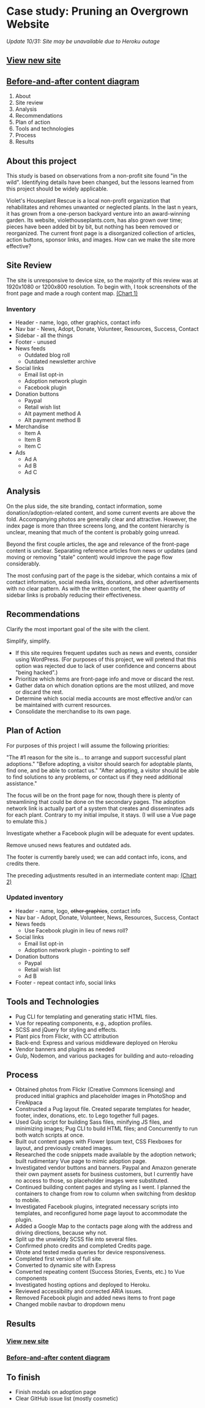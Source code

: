 # Case study: Pruning an Overgrown Website
*Update 10/31: Site may be unavailable due to Heroku outage*
## [View new site](https://blooming-shore-64488.herokuapp.com/)
## [Before-and-after content diagram](/blueprints/comparison.png)
1. About
2. Site review
3. Analysis
4. Recommendations
5. Plan of action
6. Tools and technologies
7. Process
8. Results

## About this project

This study is based on observations from a non-profit site found "in the wild". Identifying details have been changed, but the lessons learned from this project should be widely applicable.

Violet's Houseplant Rescue is a local non-profit organization that rehabilitates and rehomes unwanted or neglected plants. In the last n years, it has grown from a one-person backyard venture into an award-winning garden.  Its website, violethouseplants.com, has also grown over time; pieces have been added bit by bit, but nothing has been removed or reorganized. The current front page is a disorganized collection of articles, action buttons, sponsor links, and images. How can we make the site more effective?

## Site Review

The site is unresponsive to device size, so the majority of this review was at 1920x1080 or 1200x800 resolution. To begin with, I took screenshots of the front page and made a rough content map.
[(Chart 1)](/blueprints/before-box-chart.png)

### Inventory
* Header - name, logo, other graphics, contact info
* Nav bar - News, Adopt, Donate, Volunteer, Resources, Success, Contact
* Sidebar - all the things
* Footer - unused
* News feeds
  * Outdated blog roll
  * Outdated newsletter archive
* Social links
  * Email list opt-in
  * Adoption network plugin
  * Facebook plugin
* Donation buttons
  * Paypal
  * Retail wish list
  * Alt payment method A
  * Alt payment method B
* Merchandise
  * Item A
  * Item B
  * Item C
* Ads
  * Ad A
  * Ad B
  * Ad C

## Analysis
On the plus side, the site branding, contact information, some donation/adoption-related content, and some current events are above the fold. Accompanying photos are generally clear and attractive. However, the index page is more than three screens long, and the content hierarchy is unclear, meaning that much of the content is probably going unread.

Beyond the first couple articles, the age and relevance of the front-page content is unclear. Separating reference articles from news or updates (and moving or removing "stale" content) would improve the page flow considerably.

The most confusing part of the page is the sidebar, which contains a mix of contact information, social media links, donations, and other advertisements with no clear pattern. As with the written content, the sheer quantity of sidebar links is probably reducing their effectiveness.

## Recommendations

Clarify the most important goal of the site with the client.

Simplify, simplify. 
* If this site requires frequent updates such as news and events, consider using WordPress. (For purposes of this project, we will pretend that this option was rejected due to lack of user confidence and concerns about "being hacked".)
* Prioritize which items are front-page info and move or discard the rest.
* Gather data on which donation options are the most utilized, and move or discard the rest.
* Determine which social media accounts are most effective and/or can be maintained with current resources.
* Consolidate the merchandise to its own page.

## Plan of Action
For purposes of this project I will assume the following priorities:

"The #1 reason for the site is... to arrange and support successful plant adoptions." 
"Before adopting, a visitor should search for adoptable plants, find one, and be able to contact us." 
"After adopting, a visitor should be able to find solutions to any problems, or contact us if they need additional assistance." 

The focus will be on the front page for now, though there is plenty of streamlining that could be done on the secondary pages.
The adoption network link is actually part of a system that creates and disseminates ads for each plant. Contrary to my initial impulse, it stays. (I will use a Vue page to emulate this.)

Investigate whether a Facebook plugin will be adequate for event updates.

Remove unused news features and outdated ads.

The footer is currently barely used; we can add contact info, icons, and credits there.

The preceding adjustments resulted in an intermediate content map:
[(Chart 2)](/blueprints/after-box-chart.png)


### Updated inventory
* Header - name, logo, ~~other graphics~~, contact info
* Nav bar - Adopt, Donate, Volunteer, News, Resources, Success, Contact
* News feeds
  * Use Facebook plugin in lieu of news roll?
* Social links
  * Email list opt-in
  * Adoption network plugin - pointing to self
* Donation buttons
  * Paypal
  * Retail wish list
  * Ad B
* Footer - repeat contact info, social links

## Tools and Technologies
* Pug CLI for templating and generating static HTML files.
* Vue for repeating components, e.g., adoption profiles.
* SCSS and jQuery for styling and effects.
* Plant pics from Flickr, with CC attribution
* Back-end: Express and various middleware deployed on Heroku
* Vendor banners and plugins as needed
* Gulp, Nodemon, and various packages for building and auto-reloading

## Process
* Obtained photos from Flickr (Creative Commons licensing) and produced initial graphics and placeholder images in PhotoShop and FireAlpaca
* Constructed a Pug layout file. Created separate templates for header, footer, index, donations, etc. to Lego together full pages. 
* Used Gulp script for building Sass files, minifying JS files, and minimizing images; Pug CLI to build HTML files; and Concurrently to run both watch scripts at once.
* Built out content pages with Flower Ipsum text, CSS Flexboxes for layout, and previously created images.
* Researched the code snippets made available by the adoption network; built rudimentary Vue page to mimic adoption page.
* Investigated vendor buttons and banners. Paypal and Amazon generate their own payment assets for business customers, but I currently have no access to those, so placeholder images were substituted.
* Continued building content pages and styling as I went. I planned the containers to change from row to column when switching from desktop to mobile.
* Investigated Facebook plugins, integrated necessary scripts into templates, and reconfigured home page layout to accommodate the plugin.
* Added a Google Map to the contacts page along with the address and driving directions, because why not.
* Split up the unwieldy SCSS file into several files.
* Confirmed photo credits and completed Credits page.
* Wrote and tested media queries for device responsiveness.
* Completed first version of full site.
* Converted to dynamic site with Express
* Converted repeating content (Success Stories, Events, etc.) to Vue components
* Investigated hosting options and deployed to Heroku.
* Reviewed accessibility and corrected ARIA issues.
* Removed Facebook plugin and added news items to front page
* Changed mobile navbar to dropdown menu

## Results
### [View new site](https://blooming-shore-64488.herokuapp.com/)
### [Before-and-after content diagram](/blueprints/comparison.png)

## To finish
* Finish modals on adoption page
* Clear GitHub issue list (mostly cosmetic)
